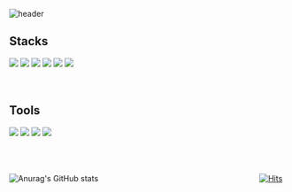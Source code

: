 ![header](https://capsule-render.vercel.app/api?type=waving&color=0:CEE3F6,100:BCA9F5&fontColor=FFFFFF&height=300&section=header&text=M%20J%20Son&fontSize=90)

<h2>Stacks</h2>
<div>
  <img src="https://img.shields.io/badge/react-61DAFB?style=flat&logo=react&logoColor=black">
  <img src="https://img.shields.io/badge/javascript-F7DF1E?style=flat&logo=javascript&logoColor=black">
  <img src="https://img.shields.io/badge/html5-E34F26?style=flat&logo=html5&logoColor=white">
  <img src="https://img.shields.io/badge/css-1572B6?style=flat&logo=css3&logoColor=white">
  <img src="https://img.shields.io/badge/python-3776AB?style=flat&logo=python&logoColor=white">
  <img src="https://img.shields.io/badge/JAVA-007396?style=flat&logo=java&logoColor=white">
</div>
<br />
<br />
<h2>Tools</h2>
<div>
  <img src="https://img.shields.io/badge/github-181717?style=flat&logo=github&logoColor=white">
  <img src="https://img.shields.io/badge/Notion-181717?style=flat&logo=notion&logoColor=white">
  <img src="https://img.shields.io/badge/bootstrap-7952B3?style=flat&logo=bootstrap&logoColor=white">
  <img src="https://img.shields.io/badge/Android_Studio-3DDC84?style=flat&logo=androidstudio&logoColor=white">
</div>
<br />
<br />
<br />

![Anurag's GitHub stats](https://github-readme-stats.vercel.app/api?username=MinJaeSon&hide_title=true&show_icons=true&include_all_commits=true&hide=stars,issues)
&nbsp;&nbsp;&nbsp;&nbsp;&nbsp;&nbsp;&nbsp;&nbsp;&nbsp;&nbsp;&nbsp;&nbsp;&nbsp;&nbsp;&nbsp;&nbsp;&nbsp;&nbsp;&nbsp;&nbsp;&nbsp;&nbsp;&nbsp;&nbsp;&nbsp;&nbsp;&nbsp;&nbsp;&nbsp;&nbsp;&nbsp;&nbsp;&nbsp;&nbsp;&nbsp;&nbsp;&nbsp;&nbsp;&nbsp;&nbsp;&nbsp;&nbsp;&nbsp;&nbsp;&nbsp;&nbsp;&nbsp;&nbsp;&nbsp;&nbsp;&nbsp;&nbsp;&nbsp;&nbsp;&nbsp;&nbsp;&nbsp;&nbsp;&nbsp;&nbsp;&nbsp;&nbsp;&nbsp;&nbsp;&nbsp;&nbsp;&nbsp;&nbsp;&nbsp;&nbsp;&nbsp;&nbsp;
[![Hits](https://hits.seeyoufarm.com/api/count/incr/badge.svg?url=https%3A%2F%2Fgithub.com%2FMinJaeSon%2F&count_bg=%235194F0&title_bg=%23434D58&icon=&icon_color=%23E7E7E7&title=hits&edge_flat=false)](https://hits.seeyoufarm.com)
<br />
<br />
